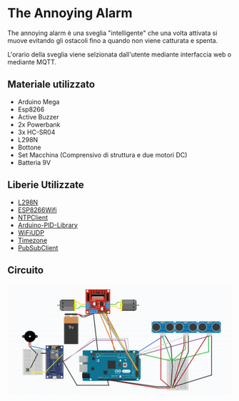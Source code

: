 # The Annoying Alarm
The annoying alarm è una sveglia "intelligente" che una volta attivata si muove evitando gli ostacoli fino a quando non viene catturata e spenta.

L'orario della sveglia viene selzionata dall'utente mediante interfaccia web o mediante MQTT.

## Materiale utilizzato
- Arduino Mega
- Esp8266
- Active Buzzer
- 2x Powerbank
- 3x HC-SR04 
- L298N
- Bottone
- Set Macchina (Comprensivo di struttura e due motori DC)
- Batteria 9V

## Liberie Utilizzate
- [L298N](https://github.com/AndreaLombardo/L298N)
- [ESP8266Wifi](https://arduino-esp8266.readthedocs.io/en/latest/esp8266wifi/readme.html)
- [NTPClient](https://github.com/arduino-libraries/NTPClient)
- [Arduino-PID-Library](https://github.com/br3ttb/Arduino-PID-Library/)
- [WiFiUDP](https://github.com/esp8266/Arduino/blob/master/libraries/ESP8266WiFi/src/WiFiUdp.h)
- [Timezone](https://github.com/JChristensen/Timezone)
- [PubSubClient](https://github.com/knolleary/pubsubclient/)

## Circuito
![](./Immagini/pinout.jpg)




